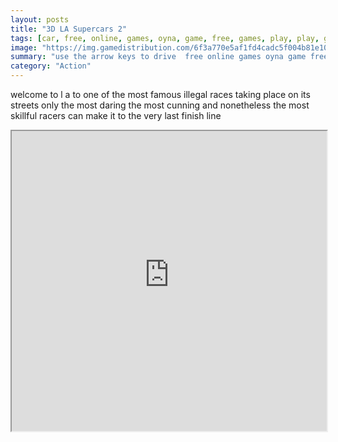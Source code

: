 ```yaml
---
layout: posts
title: "3D LA Supercars 2"
tags: [car, free, online, games, oyna, game, free, games, play, play, games]
image: "https://img.gamedistribution.com/6f3a770e5af1fd4cadc5f004b81e1040.jpg"
summary: "use the arrow keys to drive  free online games oyna game free games play play games"
category: "Action"
---
```


welcome to l a to one of the most famous illegal races taking place on its streets only the most daring the most cunning and nonetheless the most skillful racers can make it to the very last finish line

<iframe width="100%" height="480px;" src="https://flash.gamedistribution.com?game=6f3a770e5af1fd4cadc5f004b81e1040"></iframe>